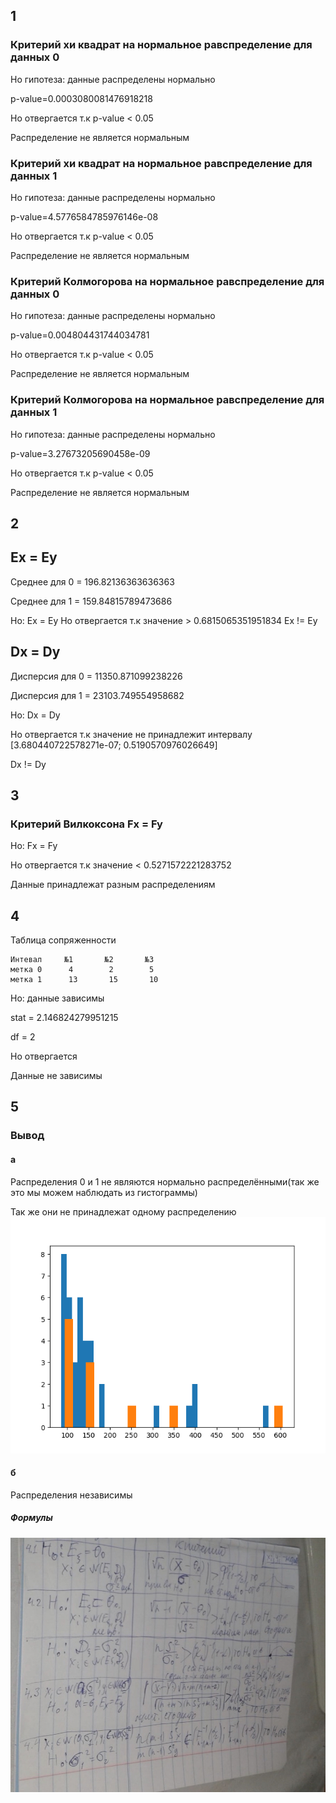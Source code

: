 ## 1
### Критерий хи квадрат на нормальное равспределение для данных 0

Ho гипотеза: данные распределены нормально

p-value=0.0003080081476918218

Ho отвергается т.к p-value < 0.05

Распределение не является нормальным

### Критерий хи квадрат на нормальное равспределение для данных 1

Ho гипотеза: данные распределены нормально

p-value=4.5776584785976146e-08

Ho отвергается т.к p-value < 0.05

Распределение не является нормальным

### Критерий Колмогорова на нормальное равспределение для данных 0

Ho гипотеза: данные распределены нормально

p-value=0.004804431744034781

Ho отвергается т.к p-value < 0.05

Распределение не является нормальным

### Критерий Колмогорова на нормальное равспределение для данных 1

Ho гипотеза: данные распределены нормально

p-value=3.27673205690458e-09

Ho отвергается т.к p-value < 0.05

Распределение не является нормальным

## 2

## Ex = Ey

Среднее для 0 = 196.82136363636363

Среднее для 1 = 159.84815789473686

Ho: Ex = Ey
Ho отвергается т.к значение > 0.6815065351951834
Ex != Ey

## Dx = Dy

Дисперсия для 0 = 11350.871099238226

Дисперсия для 1 = 23103.749554958682

Ho: Dx = Dy

Ho отвергается т.к значение не принадлежит интервалу [3.680440722578271e-07; 0.5190570976026649]

Dx != Dy

## 3

### Критерий Вилкоксона Fx = Fy

Ho: Fx = Fy

Ho отвергается т.к значение < 0.5271572221283752

Данные принадлежат разным распределениям

## 4
Таблица сопряженности

    Интевал     №1       №2       №3
    метка 0      4        2        5
    метка 1      13       15       10
    
Ho: данные зависимы

stat = 2.146824279951215

df = 2

Ho отвергается

Данные не зависимы

## 5
### Вывод
#### a
Распределения 0 и 1 не являются нормально распределёнными(так же это мы можем наблюдать из гистограммы)

Так же они не принадлежат одному распределению
![Alt text](https://github.com/Gerrtty/MatStat/blob/master/MatStatLaba1/result/hist.png "gist")

#### б
Распределения независимы

##### Формулы
![Alt text](https://github.com/Gerrtty/MatStat/blob/master/MatStatLaba3/formuls.jpg "formuls")

